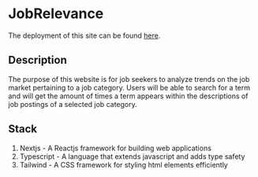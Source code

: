 # JobRelevance

The deployment of this site can be found [here](https://job-relevance.vercel.app/).

## Description

The purpose of this website is for job seekers to analyze trends on the job market pertaining to a job category. Users will be able to search for a term and will get the amount of times a term appears within the descriptions of job postings of a selected job category.

## Stack

1. Nextjs - A Reactjs framework for building web applications
2. Typescript - A language that extends javascript and adds type safety
3. Tailwind - A CSS framework for styling html elements efficiently
